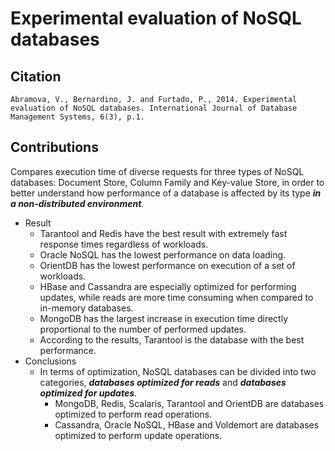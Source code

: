 # Experimental evaluation of NoSQL databases

## Citation

```
Abramova, V., Bernardino, J. and Furtado, P., 2014. Experimental evaluation of NoSQL databases. International Journal of Database Management Systems, 6(3), p.1.
```

## Contributions

Compares execution time of diverse requests for three types of NoSQL databases: Document Store, Column Family and Key-value Store, in order to better understand how performance of a database is affected by its type ***in a non-distributed environment***.

* Result
  * Tarantool and Redis have the best result with extremely fast response times regardless of workloads.
  * Oracle NoSQL has the lowest performance on data loading.
  * OrientDB has the lowest performance on execution of a set of workloads.
  * HBase and Cassandra are especially optimized for performing updates, while reads are more time consuming when compared to in-memory databases.
  * MongoDB has the largest increase in execution time directly proportional to the number of performed updates.
  * According to the results, Tarantool is the database with the best performance.
* Conclusions
  * In terms of optimization, NoSQL databases can be divided into two categories, ***databases optimized for reads*** and ***databases optimized for updates***.
    * MongoDB, Redis, Scalaris, Tarantool and OrientDB are databases optimized to perform read operations.
    * Cassandra, Oracle NoSQL, HBase and Voldemort are databases optimized to perform update operations.